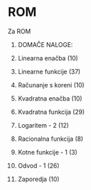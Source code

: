 # ROM
Za ROM

1. DOMAČE NALOGE: 

1. Linearna enačba (10)
2. Linearne funkcije (37)
3. Računanje s koreni (10)
4. Kvadratna enačba (10)
5. Kvadratna funkcija (29)
6. Logaritem - 2 (12)
7. Racionalna funkcija (8)
8. Kotne funkcije - 1 (3)
9. Odvod - 1 (26)
10. Zaporedja (10)
